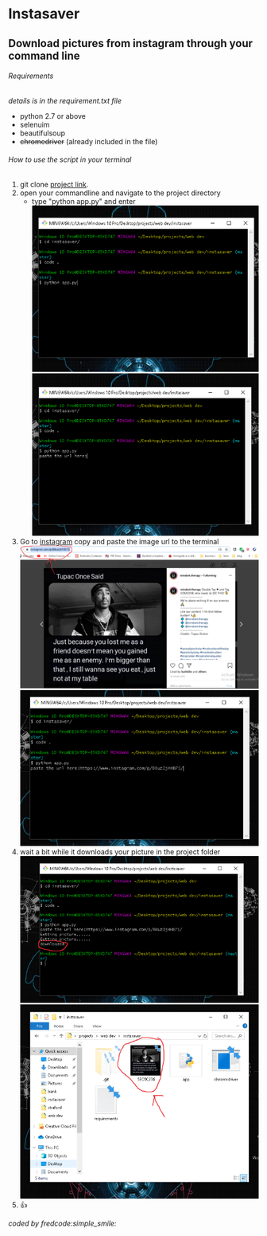 # Instasaver
## Download pictures from instagram through your command line

###### Requirements
*details is in the requirement.txt file*
- python 2.7 or above
- selenuim
- beautifulsoup
- ~~chromedriver~~ (already included in the file)

###### How to use the script in your terminal 
1. git clone [project link](https://github.com/fredcodee/instasaver.git).
2. open your commandline and navigate to the project directory 
   - type "python app.py" and enter
![alt text](https://github.com/fredcodee/instasaver/blob/master/st1.png)
![alt text](https://github.com/fredcodee/instasaver/blob/master/st2.png)
3. Go to [instagram](https://instagram.com) copy and paste the image url to the terminal
![alt text](https://github.com/fredcodee/instasaver/blob/master/st3.png)
![alt text](https://github.com/fredcodee/instasaver/blob/master/st4.png)
4. wait a bit while it downloads your picture in the project folder
![alt text](https://github.com/fredcodee/instasaver/blob/master/st5.png)
![alt text](https://github.com/fredcodee/instasaver/blob/master/st6.png)
5. :+1:

*coded by fredcode:simple_smile:*






